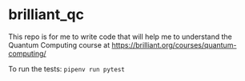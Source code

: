# brilliant_qc

This repo is for me to write code that will help me to understand the Quantum Computing course
at https://brilliant.org/courses/quantum-computing/

To run the tests: `pipenv run pytest`
